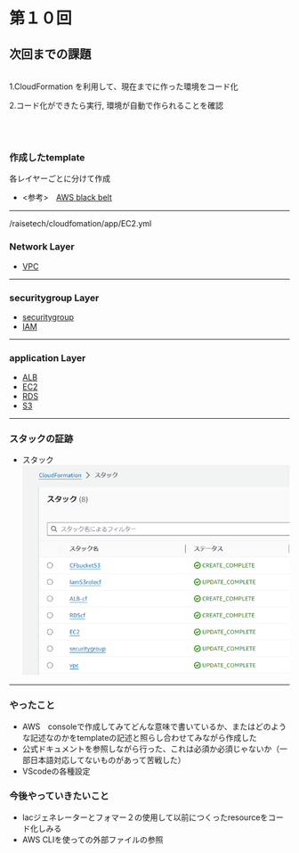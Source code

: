 # 第１０回
## 次回までの課題
<br>
1.CloudFormation を利用して、現在までに作った環境をコード化

<br>

2.コード化ができたら実行, 環境が自動で作られることを確認

<br>
<br>




### 作成したtemplate

各レイヤーごとに分けて作成

* <参考>　[AWS black belt](https://www.slideshare.net/AmazonWebServicesJapan/20200826-aws-black-belt-online-seminar-aws-cloudformation-238501102)
  
* * *
/raisetech/cloudfomation/app/EC2.yml
### Network Layer

* [VPC](cloudfomation/net/NET.yml)
  
* * *



### securitygroup Layer

* [securitygroup](cloudfomation/security/securitygroupLayer.yml)
* [IAM](cloudfomation/security/Iam.yml)

* * *


### application Layer

* [ALB](cloudfomation/app/ALB.yml)
* [EC2](cloudfomation/app/EC2.yml)
* [RDS](cloudfomation/app/RDS.yml)
* [S3](cloudfomation/app/S3.yml)


* * * 

### スタックの証跡

* スタック
![sutakku](img10/suttke.png)

* * *
### やったこと


* AWS　consoleで作成してみてどんな意味で書いているか、またはどのような記述なのかをtemplateの記述と照らし合わせてみながら作成した
* 公式ドキュメントを参照しながら行った、これは必須か必須じゃないか（一部日本語対応してないものがあって苦戦した）
* VScodeの各種設定
  
### 今後やっていきたいこと

* lacジェネレーターとフォマー２の使用して以前につくったresourceをコード化しみる
* AWS CLIを使っての外部ファイルの参照

